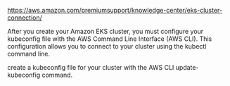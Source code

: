 https://aws.amazon.com/premiumsupport/knowledge-center/eks-cluster-connection/

After you create your Amazon EKS cluster, you must configure your kubeconfig file with the AWS Command Line Interface (AWS CLI). This configuration allows you to connect to your cluster using the kubectl command line.

 create a kubeconfig file for your cluster with the AWS CLI update-kubeconfig command. 